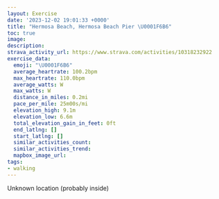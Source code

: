 ```yaml
---
layout: Exercise
date: '2023-12-02 19:01:33 +0000'
title: "Hermosa Beach, Hermosa Beach Pier \U0001F6B6"
toc: true
image:
description:
strava_activity_url: https://www.strava.com/activities/10318232922
exercise_data:
  emoji: "\U0001F6B6"
  average_heartrate: 100.2bpm
  max_heartrate: 110.0bpm
  average_watts: W
  max_watts: W
  distance_in_miles: 0.2mi
  pace_per_mile: 25m00s/mi
  elevation_high: 9.1m
  elevation_low: 6.6m
  total_elevation_gain_in_feet: 0ft
  end_latlng: []
  start_latlng: []
  similar_activities_count:
  similar_activities_trend:
  mapbox_image_url:
tags:
- walking
---
```




Unknown location (probably inside)

